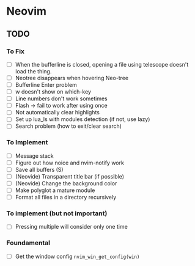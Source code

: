 # Neovim

## TODO

### To Fix

- [ ] When the bufferline is closed, opening a file using telescope doesn't load the thing.
- [ ] Neotree disappears when hovering Neo-tree
- [ ] Bufferline Enter problem
- [ ] <Space>w doesn't show on which-key
- [ ] Line numbers don't work sometimes
- [ ] Flash -> fail to work after using once
- [ ] Not automatically clear highlights
- [ ] Set up lua_ls with modules detection (if not, use lazy)
- [ ] Search problem (how to exit/clear search)

### To Implement

- [ ] Message stack
- [ ] Figure out how noice and nvim-notify work
- [ ] Save all buffers (<Enter>S)
- [ ] (Neovide) Transparent title bar (if possible)
- [ ] (Neovide) Change the background color
- [ ] Make polyglot a mature module
- [ ] Format all files in a directory recursively

### To implement (but not important)

- [ ] Pressing multiple <leaders> will consider only one time

### Foundamental

- [ ] Get the window config `nvim_win_get_config(win)`
